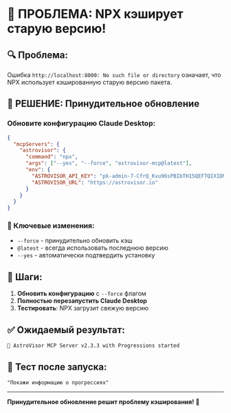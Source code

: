 # 🚨 ПРОБЛЕМА: NPX кэширует старую версию!

## 🔍 Проблема:
Ошибка `http://localhost:8000: No such file or directory` означает, что NPX использует кэшированную старую версию пакета.

## 🔧 РЕШЕНИЕ: Принудительное обновление

### Обновите конфигурацию Claude Desktop:

```json
{
  "mcpServers": {
    "astrovisor": {
      "command": "npx",
      "args": ["--yes", "--force", "astrovisor-mcp@latest"],
      "env": {
        "ASTROVISOR_API_KEY": "pk-admin-7-CfrQ_Kvu96sPBIbTH15QEFTQIX1DMq0UJtdwhNXRU",
        "ASTROVISOR_URL": "https://astrovisor.io"
      }
    }
  }
}
```

### 🔑 Ключевые изменения:
- `--force` - принудительно обновить кэш
- `@latest` - всегда использовать последнюю версию
- `--yes` - автоматически подтвердить установку

## 🚀 Шаги:
1. **Обновить конфигурацию** с `--force` флагом
2. **Полностью перезапустить Claude Desktop**
3. **Тестировать**: NPX загрузит свежую версию

## ✅ Ожидаемый результат:
```
🌟 AstroVisor MCP Server v2.3.3 with Progressions started
```

## 🧪 Тест после запуска:
```
"Покажи информацию о прогрессиях"
```

---
**Принудительное обновление решит проблему кэширования!** 🔄

